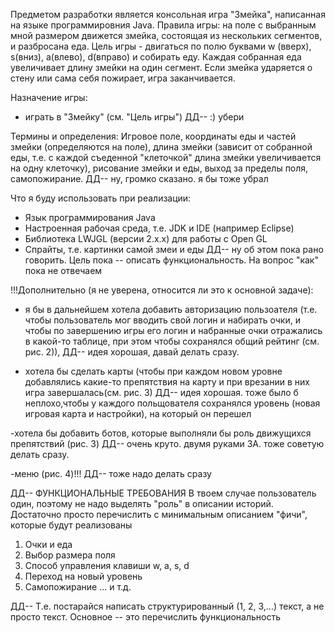 Предметом разработки является консольная игра "Змейка", написанная на языке программировния Java. 
Правила игры: на поле с выбранным мной размером движется змейка, состоящая из нескольких сегментов, и разбросана еда. 
Цель игры - двигаться по полю буквами w (вверх), s(вниз), a(влево), d(вправо) и собирать еду. Каждая собранная еда увеличивает длину змейки на один сегмент. Если змейка ударяется о стену или сама себя пожирает, игра заканчивается.

Назначение игры:
- играть в "Змейку" (см. "Цель игры")
ДД-- :) убери



Термины и определения:
Игровое поле, координаты еды и частей змейки (определяются на поле), длина змейки (зависит от собранной еды, т.е. с каждой съеденной "клеточкой" длина змейки увеличивается на одну клеточку), рисование змейки и еды, выход за пределы поля, самопожирание.
ДД-- ну, громко сказано. я  бы тоже убрал



Что я буду использовать при реализации:
- Язык программирования Java
- Настроенная рабочая среда, т.е. JDK и IDE (например Eclipse)
- Библиотека LWJGL (версии 2.x.x) для работы с Open GL
- Спрайты, т.е. картинки самой змеи и еды
ДД-- ну об этом пока рано говорить. Цель пока -- описать функциональность. На вопрос "как" пока не отвечаем



!!!Дополнительно (я не уверена, относится ли это к основной задаче): 
- я бы в дальнейшем хотела добавить авторизацию пользоателя (т.е. чтобы пользователь мог вводить свой логин и набирать очки, и чтобы по завершению игры его логин и набранные очки отражались в какой-то таблице, при этом чтобы сохранялся общий рейтинг (см. рис. 2)), 
ДД-- идея хорошая, давай делать сразу.

- хотела бы сделать карты (чтобы при каждом новом уровне добавлялись какие-то препятствия на карту и при врезании в них игра завершалась(см. рис. 3)
ДД-- идея хорошая. тоже было б неплохо,чтобы у каждого польщователя сохранялся уровень (новая игровая карта и настройки), на который он перешел

-хотела бы добавить ботов, которые выполняли бы роль движущихся препятствий (рис. 3)
ДД-- очень круто. двумя руками ЗА. тоже советую делать сразу.

-меню (рис. 4)!!!
ДД-- тоже надо делать сразу


ДД-- 
ФУНКЦИОНАЛЬНЫЕ ТРЕБОВАНИЯ
В твоем случае пользователь один, поэтому не надо выделять "роль" в описании историй. Достаточно просто перечислить с минимальным описанием "фичи", которые будут реализованы
1) Очки и еда
2) Выбор размера поля
3) Способ управления клавиши w, a, s, d
4) Переход на новый уровень
5) Самопожирание
... и т.д.

ДД-- Т.е. постарайся написать структурированный (1, 2, 3,...) текст, а не просто текст. Основное -- это перечислить функциональность